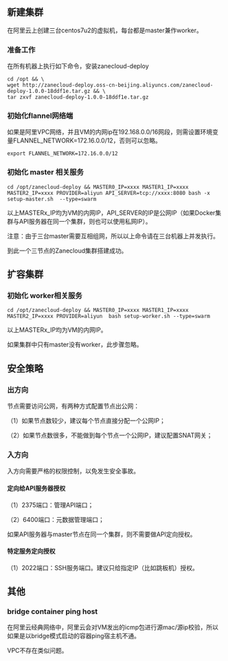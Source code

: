 ## 新建集群

在阿里云上创建三台centos7u2的虚拟机，每台都是master兼作worker。



### 准备工作

在所有机器上执行如下命令，安装zanecloud-deploy

```
cd /opt && \
wget http://zanecloud-deploy.oss-cn-beijing.aliyuncs.com/zanecloud-deploy-1.0.0-18ddf1e.tar.gz && \
tar zxvf zanecloud-deploy-1.0.0-18ddf1e.tar.gz
```



### 初始化flannel网络端

如果是阿里VPC网络，并且VM的内网ip在192.168.0.0/16网段，则需设置环境变量FLANNEL_NETWORK=172.16.0.0/12，否则可以忽略。

```
export FLANNEL_NETWORK=172.16.0.0/12
```


### 初始化 master 相关服务

```
cd /opt/zanecloud-deploy && MASTER0_IP=xxxx MASTER1_IP=xxxx MASTER2_IP=xxxx PROVIDER=aliyun API_SERVER=tcp://xxxx:8080 bash -x setup-master.sh  --type=swarm
```

以上MASTERx_IP均为VM的内网IP，API_SERVER的IP是公网IP（如果Docker集群与API服务器在同一个集群，则也可以使用私网IP）。

注意：由于三台master需要互相组网，所以以上命令请在三台机器上并发执行。


到此一个三节点的Zanecloud集群搭建成功。


## 扩容集群

### 初始化 worker相关服务

```
cd /opt/zanecloud-deploy && MASTER0_IP=xxxx MASTER1_IP=xxxx MASTER2_IP=xxxx PROVIDER=aliyun  bash setup-worker.sh --type=swarm
```

以上MASTERx_IP均为VM的内网IP。

如果集群中只有master没有worker，此步骤忽略。



## 安全策略

### 出方向

节点需要访问公网，有两种方式配置节点出公网：

（1）如果节点数较少，建议每个节点直接分配一个公网IP；

（2）如果节点数很多，不能做到每个节点一个公网IP，建议配置SNAT网关；

### 入方向

入方向需要严格的权限控制，以免发生安全事故。

#### 定向给API服务器授权

（1）2375端口：管理API端口；

（2）6400端口：元数据管理端口；

如果API服务器与master节点在同一个集群，则不需要做API定向授权。

#### 特定服务定向授权

（1）2022端口：SSH服务端口。建议只给指定IP（比如跳板机）授权。



## 其他

### bridge container ping host
在阿里云经典网络中，阿里云会对VM发出的icmp包进行源mac/源ip校验，所以如果是以bridge模式启动的容器ping宿主机不通。

VPC不存在类似问题。
